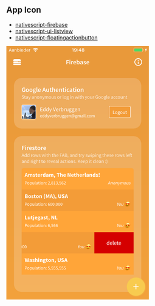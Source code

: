 ## App Icon

- [nativescript-firebase](https://github.com/EddyVerbruggen/nativescript-plugin-firebase)
- [nativescript-ui-listview](https://www.npmjs.com/package/nativescript-ui-listview)
- [nativescript-floatingactionbutton](https://github.com/bradmartin/nativescript-floatingactionbutton)

<img src="../../screenshots/themes/firebase.png" width="375px"/>
